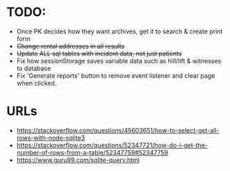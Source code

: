 # TODO:
* Once PK decides how they want archives, get it to search & create print form
* ~~Change rental addresses in all results~~
* ~~Update ALL sql tables with incident data, not just patients~~
* Fix how sessionStorage saves variable data such as hill/lift & witnesses to database
* Fix 'Generate reports' button to remove event listener and clear page when clicked.


# URLs
* https://stackoverflow.com/questions/45603651/how-to-select-get-all-rows-with-node-sqlite3
* https://stackoverflow.com/questions/52347721/how-do-i-get-the-number-of-rows-from-a-table/52347759#52347759
* https://www.guru99.com/sqlite-query.html
